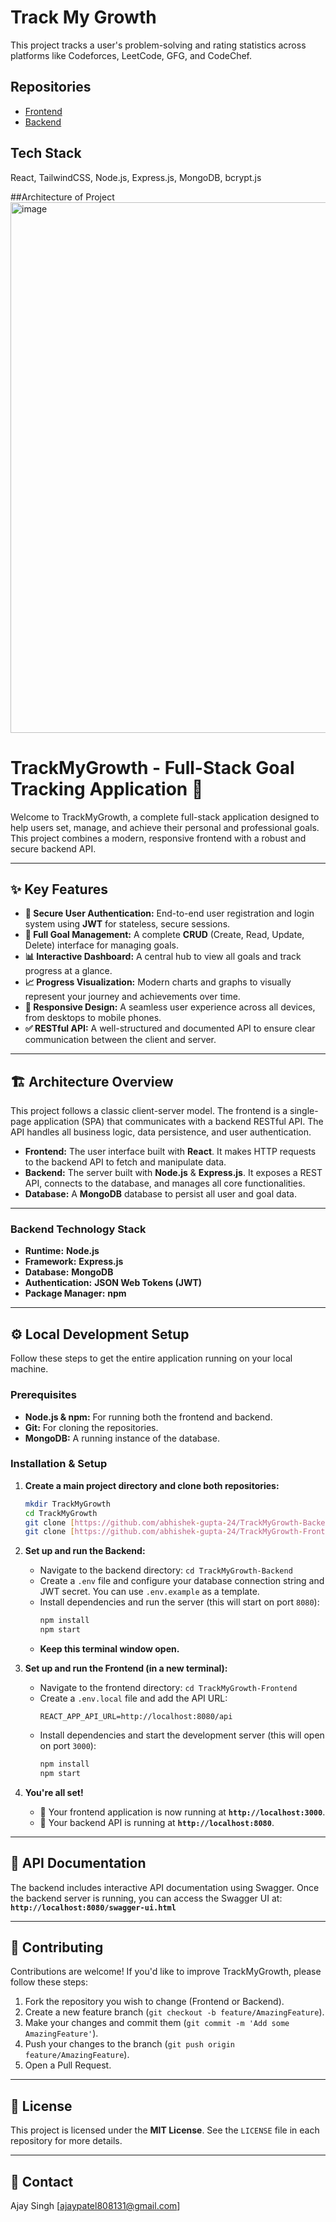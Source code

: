 # Track My Growth

This project tracks a user's problem-solving and rating statistics across platforms like Codeforces, LeetCode, GFG, and CodeChef.

## Repositories
- [Frontend](https://github.com/abhishek-gupta-24/TrackMyGrowth-Frontend.git)
- [Backend](https://github.com/abhishek-gupta-24/TrackMyGrowth-Backend.git)

## Tech Stack
React, TailwindCSS, Node.js, Express.js, MongoDB, bcrypt.js


##Architecture of Project
<img width="1348" height="849" alt="image" src="https://github.com/user-attachments/assets/68fa19bb-47de-49bb-8354-fc9a0b98b18b" />
# TrackMyGrowth - Full-Stack Goal Tracking Application 🚀

Welcome to TrackMyGrowth, a complete full-stack application designed to help users set, manage, and achieve their personal and professional goals. This project combines a modern, responsive frontend with a robust and secure backend API.

***

## ✨ Key Features

* **🔐 Secure User Authentication:** End-to-end user registration and login system using **JWT** for stateless, secure sessions.
* **🎯 Full Goal Management:** A complete **CRUD** (Create, Read, Update, Delete) interface for managing goals.
* **📊 Interactive Dashboard:** A central hub to view all goals and track progress at a glance.
* **📈 Progress Visualization:** Modern charts and graphs to visually represent your journey and achievements over time.
* **📱 Responsive Design:** A seamless user experience across all devices, from desktops to mobile phones.
* **✅ RESTful API:** A well-structured and documented API to ensure clear communication between the client and server.

***

## 🏗️ Architecture Overview

This project follows a classic client-server model. The frontend is a single-page application (SPA) that communicates with a backend RESTful API. The API handles all business logic, data persistence, and user authentication.

* **Frontend:** The user interface built with **React**. It makes HTTP requests to the backend API to fetch and manipulate data.
* **Backend:** The server built with **Node.js** & **Express.js**. It exposes a REST API, connects to the database, and manages all core functionalities.
* **Database:** A **MongoDB** database to persist all user and goal data.

***

### Backend Technology Stack

* **Runtime:** **Node.js**
* **Framework:** **Express.js**
* **Database:** **MongoDB**
* **Authentication:** **JSON Web Tokens (JWT)**
* **Package Manager:** **npm**

***

## ⚙️ Local Development Setup

Follow these steps to get the entire application running on your local machine.

### Prerequisites

* **Node.js & npm:** For running both the frontend and backend.
* **Git:** For cloning the repositories.
* **MongoDB:** A running instance of the database.

### Installation & Setup

1.  **Create a main project directory and clone both repositories:**
    ```sh
    mkdir TrackMyGrowth
    cd TrackMyGrowth
    git clone [https://github.com/abhishek-gupta-24/TrackMyGrowth-Backend.git](https://github.com/abhishek-gupta-24/TrackMyGrowth-Backend.git)
    git clone [https://github.com/abhishek-gupta-24/TrackMyGrowth-Frontend.git](https://github.com/abhishek-gupta-24/TrackMyGrowth-Frontend.git)
    ```

2.  **Set up and run the Backend:**
    * Navigate to the backend directory: `cd TrackMyGrowth-Backend`
    * Create a `.env` file and configure your database connection string and JWT secret. You can use `.env.example` as a template.
    * Install dependencies and run the server (this will start on port `8080`):
        ```sh
        npm install
        npm start
        ```
    * **Keep this terminal window open.**

3.  **Set up and run the Frontend (in a new terminal):**
    * Navigate to the frontend directory: `cd TrackMyGrowth-Frontend`
    * Create a `.env.local` file and add the API URL:
        ```
        REACT_APP_API_URL=http://localhost:8080/api
        ```
    * Install dependencies and start the development server (this will open on port `3000`):
        ```sh
        npm install
        npm start
        ```

4.  **You're all set!**
    * 🚀 Your frontend application is now running at **`http://localhost:3000`**.
    * 📡 Your backend API is running at **`http://localhost:8080`**.

***

## 📖 API Documentation

The backend includes interactive API documentation using Swagger. Once the backend server is running, you can access the Swagger UI at:
**`http://localhost:8080/swagger-ui.html`**

***

## 🤝 Contributing

Contributions are welcome! If you'd like to improve TrackMyGrowth, please follow these steps:

1.  Fork the repository you wish to change (Frontend or Backend).
2.  Create a new feature branch (`git checkout -b feature/AmazingFeature`).
3.  Make your changes and commit them (`git commit -m 'Add some AmazingFeature'`).
4.  Push your changes to the branch (`git push origin feature/AmazingFeature`).
5.  Open a Pull Request.

***

## 📄 License

This project is licensed under the **MIT License**. See the `LICENSE` file in each repository for more details.

***

## 📧 Contact

Ajay Singh [ajaypatel808131@gmail.com]
